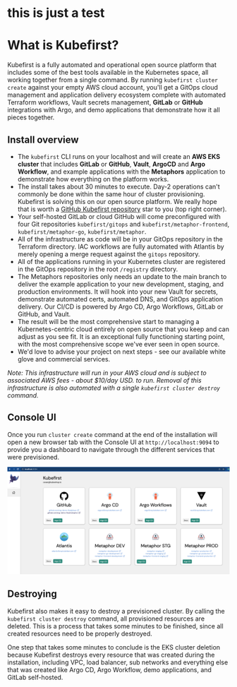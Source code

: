 # this is just a test

# What is Kubefirst?

Kubefirst is a fully automated and operational open source platform that includes some of the best tools available in the 
Kubernetes space, all working together from a single command. By running `kubefirst cluster create` against your empty 
AWS cloud account, you'll get a GitOps cloud management and application delivery ecosystem complete with automated 
Terraform workflows, Vault secrets management, **GitLab** or **GitHub** integrations with Argo, and demo applications 
that demonstrate how it all pieces together.

## Install overview

[//]: # (todo: update wording)
- The `kubefirst` CLI runs on your localhost and will create an **AWS EKS cluster** that includes **GitLab** or **GitHub**, **Vault**, **ArgoCD** and **Argo Workflow**, and example applications with the **Metaphors** application to demonstrate how everything on the platform works.
- The install takes about 30 minutes to execute. Day-2 operations can't commonly be done within the same hour of cluster provisioning. Kubefirst is solving this on our open source platform. We really hope that is worth a [GitHub Kubefirst repository](https://github.com/kubefirst/kubefirst) star to you (top right corner).
- Your self-hosted GitLab or cloud GitHub will come preconfigured with four Git repositories `kubefirst/gitops` and `kubefirst/metaphor-frontend`, `kubefirst/metaphor-go`, `kubefirst/metaphor`.
- All of the infrastructure as code will be in your GitOps repository in the Terraform directory. IAC workflows are fully automated with Atlantis by merely opening a merge request against the `gitops` repository.
- All of the applications running in your Kubernetes cluster are registered in the GitOps repository in the root `/registry` directory.
- The Metaphors repositories only needs an update to the main branch to deliver the example application to your new development, staging, and production environments. It will hook into your new Vault for secrets, demonstrate automated certs, automated DNS, and GitOps application delivery. Our CI/CD is powered by Argo CD, Argo Workflows, GitLab or GitHub, and Vault.
- The result will be the most comprehensive start to managing a Kubernetes-centric cloud entirely on open source that you keep and can adjust as you see fit. It is an exceptional fully functioning starting point, with the most comprehensive scope we've ever seen in open source.
- We'd love to advise your project on next steps - see our available white glove and commercial services.

_Note: This infrastructure will run in your AWS cloud and is subject to associated AWS fees - about $10/day USD. 
to run. Removal of this infrastructure is also automated with a single `kubefirst cluster destroy` command._

## Console UI

Once you run `cluster create` command at the end of the installation will open a new browser tab with the Console UI at
`http://localhost:9094` to provide you a dashboard to navigate through the different services that were previsioned.

![console ui](../img/kubefirst/github/console.png)

## Destroying

Kubefirst also makes it easy to destroy a previsioned cluster. By calling the `kubefirst cluster destroy` command, all provisioned
resources are deleted. This is a process that takes some minutes to be finished, since all created resources need to 
be properly destroyed.

One step that takes some minutes to conclude is the EKS cluster deletion because Kubefirst destroys
every resource that was created during the installation, including VPC, load balancer, sub networks and everything else
that was created like Argo CD, Argo Workflow, demo applications, and GitLab self-hosted.

